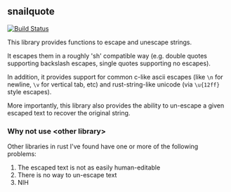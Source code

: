 ## snailquote

[![Build Status](https://travis-ci.org/euank/snailquote.svg?branch=master)](https://travis-ci.org/euank/snailquote)

This library provides functions to escape and unescape strings.

It escapes them in a roughly 'sh' compatible way (e.g. double quotes supporting
backslash escapes, single quotes supporting no escapes).

In addition, it provides support for common c-like ascii escapes (like `\n` for
newline, `\v` for vertical tab, etc) and rust-string-like unicode (via
`\u{12ff}` style escapes).

More importantly, this library also provides the ability to un-escape a given
escaped text to recover the original string.

### Why not use \<other library\>

Other libraries in rust I've found have one or more of the following problems:

1. The escaped text is not as easily human-editable
1. There is no way to un-escape text
1. NIH
